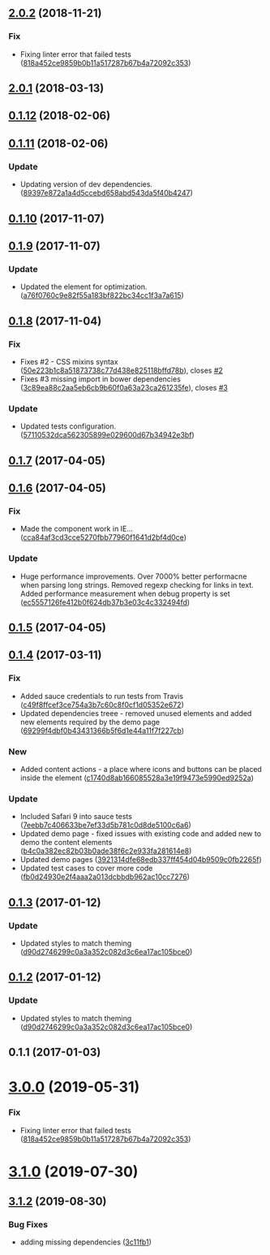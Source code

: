 <a name="2.0.2"></a>
## [2.0.2](https://github.com/advanced-rest-client/json-viewer/compare/1.0.0...2.0.2) (2018-11-21)


### Fix

* Fixing linter error that failed tests ([818a452ce9859b0b11a517287b67b4a72092c353](https://github.com/advanced-rest-client/json-viewer/commit/818a452ce9859b0b11a517287b67b4a72092c353))



<a name="2.0.1"></a>
## [2.0.1](https://github.com/advanced-rest-client/json-viewer/compare/1.0.0...2.0.1) (2018-03-13)




<a name="0.1.12"></a>
## [0.1.12](https://github.com/advanced-rest-client/json-viewer/compare/0.1.11...0.1.12) (2018-02-06)




<a name="0.1.11"></a>
## [0.1.11](https://github.com/advanced-rest-client/json-viewer/compare/0.1.10...0.1.11) (2018-02-06)


### Update

* Updating version of dev dependencies. ([89397e872a1a4d5ccebd658abd543da5f40b4247](https://github.com/advanced-rest-client/json-viewer/commit/89397e872a1a4d5ccebd658abd543da5f40b4247))



<a name="0.1.10"></a>
## [0.1.10](https://github.com/advanced-rest-client/json-viewer/compare/0.1.9...0.1.10) (2017-11-07)




<a name="0.1.9"></a>
## [0.1.9](https://github.com/advanced-rest-client/json-viewer/compare/0.1.8...0.1.9) (2017-11-07)


### Update

* Updated the element for optimization. ([a76f0760c9e82f55a183bf822bc34cc1f3a7a615](https://github.com/advanced-rest-client/json-viewer/commit/a76f0760c9e82f55a183bf822bc34cc1f3a7a615))



<a name="0.1.8"></a>
## [0.1.8](https://github.com/advanced-rest-client/json-viewer/compare/0.1.6...0.1.8) (2017-11-04)


### Fix

* Fixes #2 - CSS mixins syntax ([50e223b1c8a51873738c77d438e825118bffd78b](https://github.com/advanced-rest-client/json-viewer/commit/50e223b1c8a51873738c77d438e825118bffd78b)), closes [#2](https://github.com/advanced-rest-client/json-viewer/issues/2)
* Fixes #3 missing import in bower dependencies ([3c89ea88c2aa5eb6cb9b60f0a63a23ca261235fe](https://github.com/advanced-rest-client/json-viewer/commit/3c89ea88c2aa5eb6cb9b60f0a63a23ca261235fe)), closes [#3](https://github.com/advanced-rest-client/json-viewer/issues/3)

### Update

* Updated tests configuration. ([57110532dca562305899e029600d67b34942e3bf](https://github.com/advanced-rest-client/json-viewer/commit/57110532dca562305899e029600d67b34942e3bf))



<a name="0.1.7"></a>
## [0.1.7](https://github.com/advanced-rest-client/json-viewer/compare/0.1.6...v0.1.7) (2017-04-05)




<a name="0.1.6"></a>
## [0.1.6](https://github.com/advanced-rest-client/json-viewer/compare/0.1.4...v0.1.6) (2017-04-05)


### Fix

* Made the component work in IE... ([cca84af3cd3cce5270fbb77960f1641d2bf4d0ce](https://github.com/advanced-rest-client/json-viewer/commit/cca84af3cd3cce5270fbb77960f1641d2bf4d0ce))

### Update

* Huge performance improvements. Over 7000% better performacne when parsing long strings. Removed regexp checking for links in text. Added performance measurement when debug property is set ([ec5557126fe412b0f624db37b3e03c4c332494fd](https://github.com/advanced-rest-client/json-viewer/commit/ec5557126fe412b0f624db37b3e03c4c332494fd))



<a name="0.1.5"></a>
## [0.1.5](https://github.com/advanced-rest-client/json-viewer/compare/0.1.4...v0.1.5) (2017-04-05)




<a name="0.1.4"></a>
## [0.1.4](https://github.com/advanced-rest-client/json-viewer/compare/0.1.3...v0.1.4) (2017-03-11)


### Fix

* Added sauce credentials to run tests from Travis ([c49f8ffcef3ce754a3b7c60c8f0cf1d05352e672](https://github.com/advanced-rest-client/json-viewer/commit/c49f8ffcef3ce754a3b7c60c8f0cf1d05352e672))
* Updated dependencies treee - removed unused elements and added new elements required by the demo page ([69299f4dbf0b43431366b5f6d1e44a11f7f227cb](https://github.com/advanced-rest-client/json-viewer/commit/69299f4dbf0b43431366b5f6d1e44a11f7f227cb))

### New

* Added content actions - a place where icons and buttons can be placed inside the element ([c1740d8ab166085528a3e19f9473e5990ed9252a](https://github.com/advanced-rest-client/json-viewer/commit/c1740d8ab166085528a3e19f9473e5990ed9252a))

### Update

* Included Safari 9 into sauce tests ([7eebb7c406633be7ef33d5b781c0d8de5100c6a6](https://github.com/advanced-rest-client/json-viewer/commit/7eebb7c406633be7ef33d5b781c0d8de5100c6a6))
* Updated demo page - fixed issues with existing code and added new to demo the content elements ([b4c0a382ec82b03b0ade38f6c2e933fa281614e8](https://github.com/advanced-rest-client/json-viewer/commit/b4c0a382ec82b03b0ade38f6c2e933fa281614e8))
* Updated demo pages ([3921314dfe68edb337ff454d04b9509c0fb2265f](https://github.com/advanced-rest-client/json-viewer/commit/3921314dfe68edb337ff454d04b9509c0fb2265f))
* Updated test cases to cover more code ([fb0d24930e2f4aaa2a013dcbbdb962ac10cc7276](https://github.com/advanced-rest-client/json-viewer/commit/fb0d24930e2f4aaa2a013dcbbdb962ac10cc7276))



<a name="0.1.3"></a>
## [0.1.3](https://github.com/advanced-rest-client/json-viewer/compare/0.1.1...v0.1.3) (2017-01-12)


### Update

* Updated styles to match theming ([d90d2746299c0a3a352c082d3c6ea17ac105bce0](https://github.com/advanced-rest-client/json-viewer/commit/d90d2746299c0a3a352c082d3c6ea17ac105bce0))



<a name="0.1.2"></a>
## [0.1.2](https://github.com/advanced-rest-client/json-viewer/compare/0.1.1...v0.1.2) (2017-01-12)


### Update

* Updated styles to match theming ([d90d2746299c0a3a352c082d3c6ea17ac105bce0](https://github.com/advanced-rest-client/json-viewer/commit/d90d2746299c0a3a352c082d3c6ea17ac105bce0))



<a name="0.1.1"></a>
## 0.1.1 (2017-01-03)




# [3.0.0](https://github.com/advanced-rest-client/json-viewer/compare/1.0.0...3.0.0) (2019-05-31)


### Fix

* Fixing linter error that failed tests ([818a452ce9859b0b11a517287b67b4a72092c353](https://github.com/advanced-rest-client/json-viewer/commit/818a452ce9859b0b11a517287b67b4a72092c353))



# [3.1.0](https://github.com/advanced-rest-client/json-viewer/compare/1.0.0...3.1.0) (2019-07-30)



## [3.1.2](https://github.com/advanced-rest-client/json-viewer/compare/1.0.0...3.1.2) (2019-08-30)


### Bug Fixes

* adding missing dependencies ([3c11fb1](https://github.com/advanced-rest-client/json-viewer/commit/3c11fb1))



